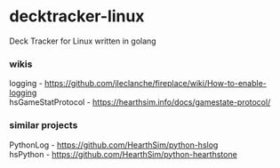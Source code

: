 # decktracker-linux
Deck Tracker for Linux written in golang


### wikis 
logging - https://github.com/jleclanche/fireplace/wiki/How-to-enable-logging <br>
hsGameStatProtocol - https://hearthsim.info/docs/gamestate-protocol/

### similar projects 
PythonLog - https://github.com/HearthSim/python-hslog <br>
hsPython - https://github.com/HearthSim/python-hearthstone
